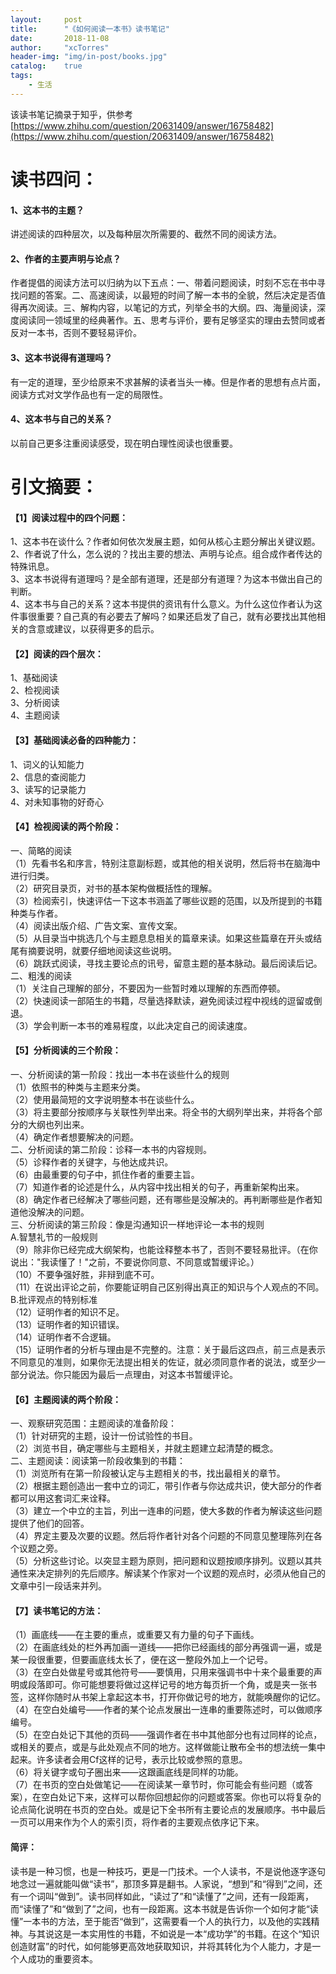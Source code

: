 ```yaml
---
layout:     post
title:      "《如何阅读一本书》读书笔记"
date:       2018-11-08
author:     "xcTorres"
header-img: "img/in-post/books.jpg"
catalog:    true
tags:
    - 生活
---
```


该读书笔记摘录于知乎，供参考  
[https://www.zhihu.com/question/20631409/answer/16758482](https://www.zhihu.com/question/20631409/answer/16758482)

# 读书四问：  
#### 1、这本书的主题？  
讲述阅读的四种层次，以及每种层次所需要的、截然不同的阅读方法。  
#### 2、作者的主要声明与论点？  
作者提倡的阅读方法可以归纳为以下五点：一、带着问题阅读，时刻不忘在书中寻找问题的答案。二、高速阅读，以最短的时间了解一本书的全貌，然后决定是否值得再次阅读。三、解构内容，以笔记的方式，列举全书的大纲。四、海量阅读，深度阅读同一领域里的经典著作。五、思考与评价，要有足够坚实的理由去赞同或者反对一本书，否则不要轻易评价。  
#### 3、这本书说得有道理吗？  
有一定的道理，至少给原来不求甚解的读者当头一棒。但是作者的思想有点片面，阅读方式对文学作品也有一定的局限性。  
#### 4、这本书与自己的关系？  
以前自己更多注重阅读感受，现在明白理性阅读也很重要。  

# 引文摘要：
#### 【1】阅读过程中的四个问题：
1、这本书在谈什么？作者如何依次发展主题，如何从核心主题分解出关键议题。  
2、作者说了什么，怎么说的？找出主要的想法、声明与论点。组合成作者传达的特殊讯息。  
3、这本书说得有道理吗？是全部有道理，还是部分有道理？为这本书做出自己的判断。  
4、这本书与自己的关系？这本书提供的资讯有什么意义。为什么这位作者认为这件事很重要？自己真的有必要去了解吗？如果还启发了自己，就有必要找出其他相关的含意或建议，以获得更多的启示。
#### 【2】阅读的四个层次：
1、基础阅读  
2、检视阅读  
3、分析阅读  
4、主题阅读  
#### 【3】基础阅读必备的四种能力：  
1、词义的认知能力  
2、信息的查阅能力  
3、读写的记录能力  
4、对未知事物的好奇心  
#### 【4】检视阅读的两个阶段：
一、简略的阅读    
（1）先看书名和序言，特别注意副标题，或其他的相关说明，然后将书在脑海中进行归类。  
（2）研究目录页，对书的基本架构做概括性的理解。  
（3）检阅索引，快速评估一下这本书涵盖了哪些议题的范围，以及所提到的书籍种类与作者。  
（4）阅读出版介绍、广告文案、宣传文案。  
（5）从目录当中挑选几个与主题息息相关的篇章来读。如果这些篇章在开头或结尾有摘要说明，就要仔细地阅读这些说明。  
（6）跳跃式阅读，寻找主要论点的讯号，留意主题的基本脉动。最后阅读后记。  
二、粗浅的阅读  
（1）关注自己理解的部分，不要因为一些暂时难以理解的东西而停顿。  
（2）快速阅读一部陌生的书籍，尽量选择默读，避免阅读过程中视线的逗留或倒退。  
（3）学会判断一本书的难易程度，以此决定自己的阅读速度。  
#### 【5】分析阅读的三个阶段：  
一、分析阅读的第一阶段：找出一本书在谈些什么的规则  
（1）依照书的种类与主题来分类。  
（2）使用最简短的文字说明整本书在谈些什么。  
（3）将主要部分按顺序与关联性列举出来。将全书的大纲列举出来，并将各个部分的大纲也列出来。  
（4）确定作者想要解决的问题。  
二、分析阅读的第二阶段：诊释一本书的内容规则。  
（5）诊释作者的关键字，与他达成共识。  
（6）由最重要的句子中，抓住作者的重要主旨。  
（7）知道作者的论述是什么，从内容中找出相关的句子，再重新架构出来。  
（8）确定作者已经解决了哪些问题，还有哪些是没解决的。再判断哪些是作者知道他没解决的问题。  
三、分析阅读的第三阶段：像是沟通知识一样地评论一本书的规则  
A.智慧礼节的一般规则  
（9）除非你已经完成大纲架构，也能诠释整本书了，否则不要轻易批评。（在你说出："我读懂了！"之前，不要说你同意、不同意或暂缓评论。）  
（10）不要争强好胜，非辩到底不可。  
（11）在说出评论之前，你要能证明自己区别得出真正的知识与个人观点的不同。   
B.批评观点的特别标准  
（12）证明作者的知识不足。  
（13）证明作者的知识错误。  
（14）证明作者不合逻辑。  
（15）证明作者的分析与理由是不完整的。注意：关于最后这四点，前三点是表示不同意见的准则，如果你无法提出相关的佐证，就必须同意作者的说法，或至少一部分说法。你只能因为最后一点理由，对这本书暂缓评论。  
#### 【6】主题阅读的两个阶段：  
一、观察研究范围：主题阅读的准备阶段：  
（1）针对研究的主题，设计一份试验性的书目。  
（2）浏览书目，确定哪些与主题相关，并就主题建立起清楚的概念。  
二、主题阅读：阅读第一阶段收集到的书籍：  
（1）浏览所有在第一阶段被认定与主题相关的书，找出最相关的章节。  
（2）根据主题创造出一套中立的词汇，带引作者与你达成共识，使大部分的作者都可以用这套词汇来诠释。  
（3）建立一个中立的主旨，列出一连串的问题，使大多数的作者为解读这些问题提供了他们的回答。  
（4）界定主要及次要的议题。然后将作者针对各个问题的不同意见整理陈列在各个议题之旁。  
（5）分析这些讨论。以突显主题为原则，把问题和议题按顺序排列。议题以其共通性来决定排列的先后顺序。解读某个作家对一个议题的观点时，必须从他自己的文章中引一段话来并列。  
#### 【7】读书笔记的方法：  
（1）画底线——在主要的重点，或重要又有力量的句子下画线。  
（2）在画底线处的栏外再加画一道线——把你已经画线的部分再强调一遍，或是某一段很重要，但要画底线太长了，便在这一整段外加上一个记号。  
（3）在空白处做星号或其他符号——要慎用，只用来强调书中十来个最重要的声明或段落即可。你可能想要将做过这样记号的地方每页折一个角，或是夹一张书签，这样你随时从书架上拿起这本书，打开你做记号的地方，就能唤醒你的记忆。  
（4）在空白处编号——作者的某个论点发展出一连串的重要陈述时，可以做顺序编号。  
（5）在空白处记下其他的页码——强调作者在书中其他部分也有过同样的论点，或相关的要点，或是与此处观点不同的地方。这样做能让散布全书的想法统一集中起来。许多读者会用Cf这样的记号，表示比较或参照的意思。  
（6）将关键字或句子圈出来——这跟画底线是同样的功能。  
（7）在书页的空白处做笔记——在阅读某一章节时，你可能会有些问题（或答案），在空白处记下来，这样可以帮你回想起你的问题或答案。你也可以将复杂的论点简化说明在书页的空白处。或是记下全书所有主要论点的发展顺序。书中最后一页可以用来作为个人的索引页，将作者的主要观点依序记下来。
#### 简评：  
读书是一种习惯，也是一种技巧，更是一门技术。一个人读书，不是说他逐字逐句地念过一遍就能叫做“读书”，那顶多算是翻书。人家说，“想到”和“得到”之间，还有一个词叫“做到”。读书同样如此，“读过了”和“读懂了”之间，还有一段距离，而“读懂了”和“做到了”之间，也有一段距离。这本书就是告诉你一个如何才能“读懂”一本书的方法，至于能否“做到”，这需要看一个人的执行力，以及他的实践精神。与其说这是一本实用性的书籍，不如说是一本“成功学”的书籍。在这个“知识创造财富”的时代，如何能够更高效地获取知识，并将其转化为个人能力，才是一个人成功的重要资本。